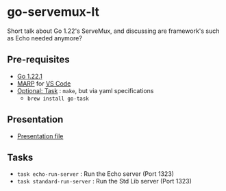 # go-servemux-lt

Short talk about Go 1.22's ServeMux, and discussing are framework's such as Echo needed anymore?

## Pre-requisites

- [Go 1.22.1](https://go.dev/dl/)
- [MARP](https://marp.app) for [VS Code](https://github.com/marp-team/marp-vscode)
- [Optional: Task](https://taskfile.dev/) : `make`, but via yaml specifications
  - `brew install go-task`

## Presentation

- [Presentation file](./presentation/presentation.md)

## Tasks

- `task echo-run-server` : Run the Echo server (Port 1323)
- `task standard-run-server` : Run the Std Lib server (Port 1323)
